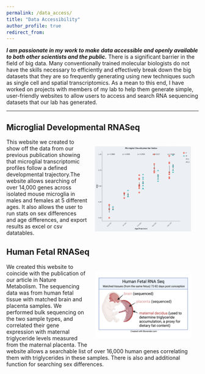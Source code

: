 ```yaml
---
permalink: /data_access/
title: "Data Accessibility"
author_profile: true
redirect_from: 
---
```


***I am passionate in my work to make data accessible and openly available to both other scientists and the public.*** There is a significant barrier in the field of big data. Many conventionally trained molecular biologists do not have the skills necessary to efficiently and effectively break down the big datasets that they are so frequently generating using new techniques such as single cell and spatial transcriptomics. As a mean to this end, I have worked on projects with members of my lab to help them generate simple, user-friendly websites to allow users to access and search RNA sequencing datasets that our lab has generated.

---

## Microglial Developmental RNASeq 
<img style="float: right; max-width: 50%; padding: 20px" src="../images/microglia-seq.png">
This website we created to show off the data from our previous publication showing that microglial transcriptomic profiles follow a defined developmental trajectory.The website allows searching of over 14,000 genes across isolated mouse microglia in males and females at 5 different ages. It also allows the user to run stats on sex differences and age differences, and export results as excel or csv datatables.


## Human Fetal RNASeq 
<img style="float: right; max-width: 50%; padding: 20px" src="../images/human_fetal_rnaseq.png">
We created this website to coincide with the publication of our article in Nature Metabolism. The sequencing data was from human fetal tissue with matched brain and placenta samples. We performed bulk sequencing on the two sample types, and correlated their gene expression with maternal triglyceride levels measured from the maternal placenta. The website allows a searchable list of over 16,000 human genes correlating them with triglycerides in these samples. There is also and additional function for searching sex differences.

